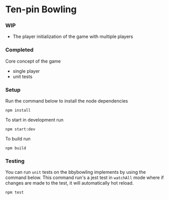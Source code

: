 # Ten-pin Bowling

### WIP
- The player initialization of the game with multiple players

### Completed
Core concept of the game 
- single player 
- unit tests

### Setup
Run the command below to install the node dependencies 
```
npm install 
```

To start in development run 
```
npm start:dev
```

To build run 
```
npm build
```

### Testing
You can run `unit` tests on the bbybowling implements by using the command below. This command run's a jest test in `watchAll` mode where if changes are made to the test, it will automatically hot reload. 
``` 
npm test
```
